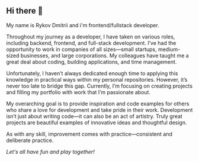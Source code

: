 ## Hi there 👋
My name is Rykov Dmitrii and i'm frontend/fullstack developer.

Throughout my journey as a developer, I have taken on various roles, including backend, frontend, and full-stack development. I’ve had the opportunity to work in companies of all sizes—small startups, medium-sized businesses, and large corporations. My colleagues have taught me a great deal about coding, building applications, and time management.

Unfortunately, I haven’t always dedicated enough time to applying this knowledge in practical ways within my personal repositories. However, it’s never too late to bridge this gap. Currently, I’m focusing on creating projects and filling my portfolio with work that I’m passionate about.

My overarching goal is to provide inspiration and code examples for others who share a love for development and take pride in their work. Development isn’t just about writing code—it can also be an act of artistry. Truly great projects are beautiful examples of innovative ideas and thoughtful design.

As with any skill, improvement comes with practice—consistent and deliberate practice.

*Let's all have fun and play together!*
